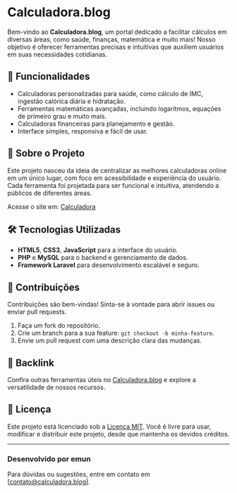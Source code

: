 # Calculadora.blog

Bem-vindo ao **Calculadora.blog**, um portal dedicado a facilitar cálculos em diversas áreas, como saúde, finanças, matemática e muito mais! Nosso objetivo é oferecer ferramentas precisas e intuitivas que auxiliem usuários em suas necessidades cotidianas.

## 🚀 Funcionalidades

- Calculadoras personalizadas para saúde, como cálculo de IMC, ingestão calórica diária e hidratação.
- Ferramentas matemáticas avançadas, incluindo logaritmos, equações de primeiro grau e muito mais.
- Calculadoras financeiras para planejamento e gestão.
- Interface simples, responsiva e fácil de usar.

## 🌟 Sobre o Projeto

Este projeto nasceu da ideia de centralizar as melhores calculadoras online em um único lugar, com foco em acessibilidade e experiência do usuário. Cada ferramenta foi projetada para ser funcional e intuitiva, atendendo a públicos de diferentes áreas.

Acesse o site em: [Calculadora](https://calculadora.blog)

## 🛠️ Tecnologias Utilizadas

- **HTML5**, **CSS3**, **JavaScript** para a interface do usuário.
- **PHP** e **MySQL** para o backend e gerenciamento de dados.
- **Framework Laravel** para desenvolvimento escalável e seguro.

## 📝 Contribuições

Contribuições são bem-vindas! Sinta-se à vontade para abrir issues ou enviar pull requests.

1. Faça um fork do repositório.
2. Crie um branch para a sua feature: `git checkout -b minha-feature`.
3. Envie um pull request com uma descrição clara das mudanças.

## 🔗 Backlink

Confira outras ferramentas úteis no [Calculadora.blog](https://calculadora.blog) e explore a versatilidade de nossos recursos.

## 📄 Licença

Este projeto está licenciado sob a [Licença MIT](LICENSE). Você é livre para usar, modificar e distribuir este projeto, desde que mantenha os devidos créditos.

---

### Desenvolvido por emun
Para dúvidas ou sugestões, entre em contato em [contato@calculadora.blog].

